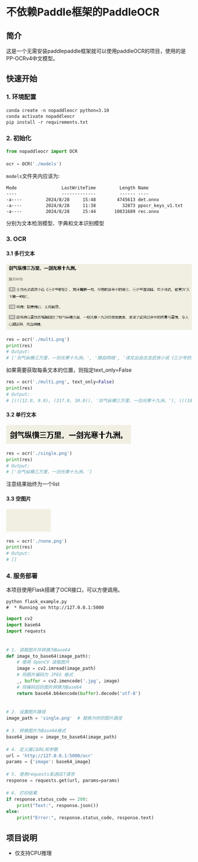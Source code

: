# 不依赖Paddle框架的PaddleOCR


## 简介

这是一个无需安装paddlepaddle框架就可以使用paddleOCR的项目，使用的是PP-OCRv4中文模型。


## 快速开始

### 1. 环境配置
```shell
conda create -n nopaddleocr python=3.10
conda activate nopaddleocr
pip install -r requirements.txt
```
### 2. 初始化
```python
from nopaddleocr import OCR

ocr = OCR('./models')
```
`models`文件夹内应该为:
```
Mode                 LastWriteTime         Length Name
----                 -------------         ------ ----
-a----         2024/8/28     15:48        4745613 det.onnx
-a----         2024/8/28     11:38          32873 ppocr_keys_v1.txt
-a----         2024/8/28     15:44       10831689 rec.onnx  
```
分别为文本检测模型、字典和文本识别模型

### 3. OCR
#### 3.1 多行文本
<img src="multi.png">

```python
res = ocr('./multi.png')
print(res)
# Output:
# ['剑气纵横三万里，一剑光寒十九洲。', '摘自网络', '译文出自古龙武侠小说《三少爷的剑》，其开篇第一句。形容的是书中的男主，三少爷谢晓峰，年少成名，被誉为"天', '下第一神剑”。', '注释纵横：肆意横行，无所顾忌。', '赏析这句诗以豪放的笔触描绘了剑气纵横万里、一剑光寒十九洲的壮观景象，展现了武侠世界中的英勇与豪情，令人', '心潮澎拜，热血沸腾。']
```
如果需要获取每条文本的位置，则指定text_only=False
```python
res = ocr('./multi.png', text_only=False)
print(res)
# Output:
# [(((12.0, 9.0), (317.0, 30.0)), '剑气纵横三万里，一剑光寒十九洲。'), (((10.0, 60.0), (76.0, 79.0)), '摘自网络'), (((13.0, 108.0), (835.0, 126.0)), '译文出自古龙武侠小说《三少爷的剑》，其开篇第一句。形容的是书中的男主，三少爷谢晓峰，年少成名，被誉为"天'), (((14.0, 141.0), (104.0, 158.0)), '下第一神剑”。'), (((12.0, 185.0), (245.0, 206.0)), '注释纵横：肆意横行，无所顾忌。'), (((11.0, 231.0), (831.0, 253.0)), '赏析这句诗以豪放的笔触描绘了剑气纵横万里、一剑光寒十九洲的壮观景象，展现了武侠世界中的英勇与豪情，令人'), (((11.0, 267.0), (161.0, 284.0)), '心潮澎拜，热血沸腾。')]
```

#### 3.2 单行文本
<img src="single.png">

```python
res = ocr('./single.png')
print(res)
# Output:
# ['剑气纵横三万里，一剑光寒十九洲。']
```
注意结果始终为一个list

#### 3.3 空图片
<img src="none.png">

```python
res = ocr('./none.png')
print(res)
# Output:
# []
```

### 4. 服务部署

本项目使用Flask搭建了OCR接口，可以方便调用。
```shell
python flask_example.py
#  * Running on http://127.0.0.1:5000
```

```python
import cv2
import base64
import requests


# 1. 读取图片并转换为Base64
def image_to_base64(image_path):
    # 使用 OpenCV 读取图片
    image = cv2.imread(image_path)
    # 将图片编码为 JPEG 格式
    _, buffer = cv2.imencode('.jpg', image)
    # 将编码后的图片转换为Base64
    return base64.b64encode(buffer).decode('utf-8')


# 2. 设置图片路径
image_path = 'single.png'  # 替换为你的图片路径

# 3. 转换图片为Base64格式
base64_image = image_to_base64(image_path)

# 4. 定义接口URL和参数
url = 'http://127.0.0.1:5000/ocr'
params = {'image': base64_image}

# 5. 使用requests发送GET请求
response = requests.get(url, params=params)

# 6. 打印结果
if response.status_code == 200:
    print("Text:", response.json())
else:
    print("Error:", response.status_code, response.text)

```


## 项目说明
 - 仅支持CPU推理


